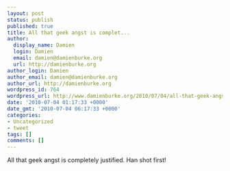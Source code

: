 ```yaml
---
layout: post
status: publish
published: true
title: All that geek angst is complet...
author:
  display_name: Damien
  login: Damien
  email: damien@damienburke.org
  url: http://damienburke.org
author_login: Damien
author_email: damien@damienburke.org
author_url: http://damienburke.org
wordpress_id: 764
wordpress_url: http://www.damienburke.org/2010/07/04/all-that-geek-angst-is-complet/
date: '2010-07-04 01:17:33 +0000'
date_gmt: '2010-07-04 06:17:33 +0000'
categories:
- Uncategorized
- tweet
tags: []
comments: []
---
```

<p>All that geek angst is completely justified. Han shot first!</p>
